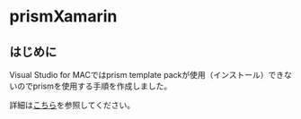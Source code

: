 # prismXamarin
## はじめに
Visual Studio for MACではprism template packが使用（インストール）できないのでprismを使用する手順を作成しました。

詳細は[こちら](http://gucchi4141.blogspot.com/)を参照してください。

